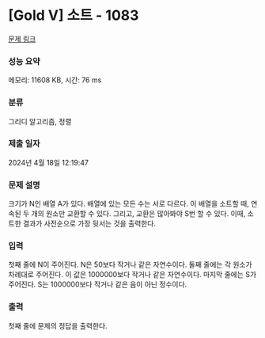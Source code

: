 # [Gold V] 소트 - 1083 

[문제 링크](https://www.acmicpc.net/problem/1083) 

### 성능 요약

메모리: 11608 KB, 시간: 76 ms

### 분류

그리디 알고리즘, 정렬

### 제출 일자

2024년 4월 18일 12:19:47

### 문제 설명

<p>크기가 N인 배열 A가 있다. 배열에 있는 모든 수는 서로 다르다. 이 배열을 소트할 때, 연속된 두 개의 원소만 교환할 수 있다. 그리고, 교환은 많아봐야 S번 할 수 있다. 이때, 소트한 결과가 사전순으로 가장 뒷서는 것을 출력한다.</p>

### 입력 

 <p>첫째 줄에 N이 주어진다. N은 50보다 작거나 같은 자연수이다. 둘째 줄에는 각 원소가 차례대로 주어진다. 이 값은 1000000보다 작거나 같은 자연수이다. 마지막 줄에는 S가 주어진다. S는 1000000보다 작거나 같은 음이 아닌 정수이다.</p>

### 출력 

 <p>첫째 줄에 문제의 정답을 출력한다.</p>

